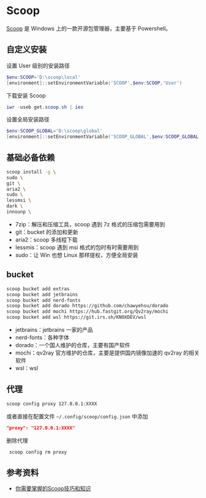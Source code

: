 # Scoop

[Scoop](https://scoop.sh/) 是 Windows 上的一款开源包管理器，主要基于 Powershell。

## 自定义安装

设置 User 级别的安装路径

```powershell
$env:SCOOP='D:\scoop\local'
[environment]::setEnvironmentVariable('SCOOP',$env:SCOOP,'User')
```

下载安装 Scoop

```powershell
iwr -useb get.scoop.sh | iex
```

设置全局安装路径

```powershell
$env:SCOOP_GLOBAL='D:\scoop\global'
[environment]::setEnvironmentVariable('SCOOP_GLOBAL',$env:SCOOP_GLOBAL,'Machine')
```

## 基础必备依赖

```bash
scoop install -g \
sudo \
git \
aria2 \
sudo \
lessmsi \
dark \
innounp \
```

- 7zip：解压和压缩工具，scoop 遇到 7z 格式的压缩包需要用到
- git：bucket 的添加和更新
- aria2：scoop 多线程下载
- lessmis：scoop 遇到 msi 格式的包时有时需要用到
- sudo：让 Win 也想 Linux 那样提权，方便全局安装

## bucket

```bash
scoop bucket add extras
scoop bucket add jetbrains
scoop bucket add nerd-fonts
scoop bucket add dorado https://github.com/chawyehsu/dorado
scoop bucket add mochi https://hub.fastgit.org/Qv2ray/mochi
scoop bucket add wsl https://git.irs.sh/KNOXDEV/wsl
```

- jetbrains：jetbrains 一家的产品
- nerd-fonts：各种字体
- dorado：一个国人维护的仓库，主要有国产软件
- mochi：qv2ray 官方维护的仓库，主要是提供国内镜像加速的 qv2ray 的相关软件
- wsl：wsl

## 代理

```bash
scoop config proxy 127.0.0.1:XXXX
```

或者直接在配置文件 `~/.config/scoop/config.json` 中添加

```json
"proxy": "127.0.0.1:XXXX"
```

删除代理

```bash
 scoop config rm proxy
```

## 参考资料

- [你需要掌握的Scoop技巧和知识](https://zhuanlan.zhihu.com/p/135278662)
